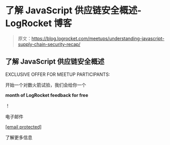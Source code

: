# 了解 JavaScript 供应链安全概述- LogRocket 博客

> 原文：<https://blog.logrocket.com/meetups/understanding-javascript-supply-chain-security-recap/>

## 了解 JavaScript 供应链安全概述

EXCLUSIVE OFFER FOR MEETUP PARTICIPANTS:

开始一个对数火箭试验，我们会给你一个

**month of LogRocket feedback for free**

！

电子邮件

[[email protected]](/cdn-cgi/l/email-protection)

了解更多信息